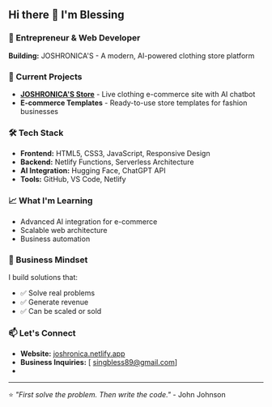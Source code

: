 ## Hi there 👋 I'm Blessing

### 👔 Entrepreneur & Web Developer
**Building:** JOSHRONICA'S - A modern, AI-powered clothing store platform

### 🚀 Current Projects
- **[JOSHRONICA'S Store](https://joshronica.netlify.app)** - Live clothing e-commerce site with AI chatbot
- **E-commerce Templates** - Ready-to-use store templates for fashion businesses

### 🛠️ Tech Stack
- **Frontend:** HTML5, CSS3, JavaScript, Responsive Design
- **Backend:** Netlify Functions, Serverless Architecture
- **AI Integration:** Hugging Face, ChatGPT API
- **Tools:** GitHub, VS Code, Netlify

### 📈 What I'm Learning
- Advanced AI integration for e-commerce
- Scalable web architecture
- Business automation

### 💼 Business Mindset
I build solutions that:
- ✅ Solve real problems
- ✅ Generate revenue  
- ✅ Can be scaled or sold

### 📫 Let's Connect
- **Website:** [joshronica.netlify.app](https://joshronica.netlify.app)
- **Business Inquiries:** [ singbless89@gmail.com]
-

---

⭐ *"First solve the problem. Then write the code."* - John Johnson